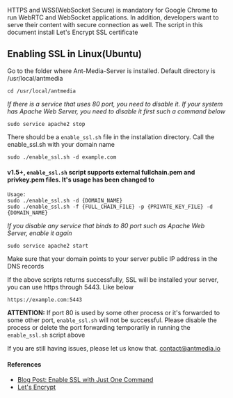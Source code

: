
HTTPS and WSS(WebSocket Secure) is mandatory for Google Chrome to run WebRTC and WebSocket applications.
In addition, developers want to serve their content with secure connection as well. The script in this document
install Let's Encrypt SSL certificate


## Enabling SSL in Linux(Ubuntu)

Go to the folder where Ant-Media-Server is installed. Default directory is /usr/local/antmedia

```
cd /usr/local/antmedia
```

_If there is a service that uses 80 port, you need to disable it. If your system has Apache Web Server, you need to disable it first such a command below_
```
sudo service apache2 stop
```

There should be a `enable_ssl.sh` file in the installation directory. 
Call the enable_ssl.sh with your domain name

```
sudo ./enable_ssl.sh -d example.com
```

#### v1.5+, `enable_ssl.sh` script supports external fullchain.pem and privkey.pem files. It's usage has been changed to
```
Usage:
sudo ./enable_ssl.sh -d {DOMAIN_NAME}
sudo ./enable_ssl.sh -f {FULL_CHAIN_FILE} -p {PRIVATE_KEY_FILE} -d {DOMAIN_NAME} 
```	
	
_If you disable any service that binds to 80 port such as Apache Web Server, enable it again_
```
sudo service apache2 start
```

Make sure that your domain points to your server public IP address in the DNS records 

If the above scripts returns successfully, SSL will be installed your server, 
you can use https through 5443. Like below

```
https://example.com:5443
```

**ATTENTION:** If port 80 is used by some other process or it's forwarded to some other port, 
`enable_ssl.sh` will not be successful. Please disable the process or delete the port forwarding temporarily in running the `enable_ssl.sh` script above  

If you are still having issues, please let us know that. [contact@antmedia.io](mailto:contact@antmedia.io) 

#### References
- [Blog Post: Enable SSL with Just One Command](https://antmedia.io/enable-ssl-on-ant-media-server/)
- [Let's Encrypt](https://letsencrypt.org/)
